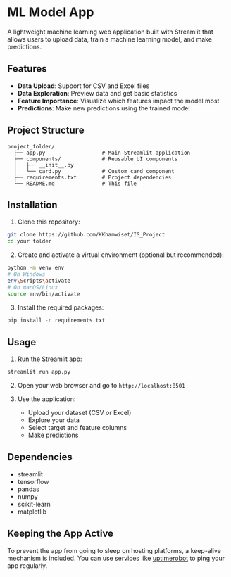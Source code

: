 # ML Model App

A lightweight machine learning web application built with Streamlit that allows users to upload data, train a machine learning model, and make predictions.

## Features

- **Data Upload**: Support for CSV and Excel files
- **Data Exploration**: Preview data and get basic statistics
- **Feature Importance**: Visualize which features impact the model most
- **Predictions**: Make new predictions using the trained model

## Project Structure

```
project_folder/
  ├── app.py                  # Main Streamlit application
  ├── components/             # Reusable UI components
  │   ├── __init__.py
  │   └── card.py             # Custom card component
  ├── requirements.txt        # Project dependencies
  └── README.md               # This file
```

## Installation

1. Clone this repository:
```bash
git clone https://github.com/KKhamwiset/IS_Project
cd your folder
```

2. Create and activate a virtual environment (optional but recommended):
```bash
python -m venv env
# On Windows
env\Scripts\activate
# On macOS/Linux
source env/bin/activate
```

3. Install the required packages:
```bash
pip install -r requirements.txt
```

## Usage

1. Run the Streamlit app:
```bash
streamlit run app.py
```

2. Open your web browser and go to `http://localhost:8501`

3. Use the application:
   - Upload your dataset (CSV or Excel)
   - Explore your data
   - Select target and feature columns
   - Make predictions

## Dependencies

- streamlit
- tensorflow
- pandas
- numpy
- scikit-learn
- matplotlib

## Keeping the App Active

To prevent the app from going to sleep on hosting platforms, a keep-alive mechanism is included. You can use services like [uptimerobot](https://uptimerobot.com/) to ping your app regularly.
